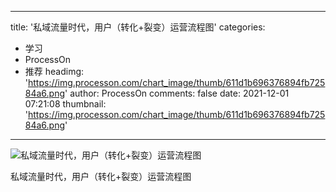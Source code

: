 
---
title: '私域流量时代，用户（转化+裂变）运营流程图'
categories: 
 - 学习
 - ProcessOn
 - 推荐
headimg: 'https://img.processon.com/chart_image/thumb/611d1b696376894fb72584a6.png'
author: ProcessOn
comments: false
date: 2021-12-01 07:21:08
thumbnail: 'https://img.processon.com/chart_image/thumb/611d1b696376894fb72584a6.png'
---

<div>   
<img class="thumb" alt="私域流量时代，用户（转化+裂变）运营流程图" src="https://img.processon.com/chart_image/thumb/611d1b696376894fb72584a6.png" referrerpolicy="no-referrer">
<p>私域流量时代，用户（转化+裂变）运营流程图</p>  
</div>
            